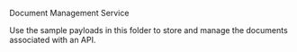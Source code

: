Document Management Service

Use the sample payloads in this folder to store and manage the documents associated with an API.